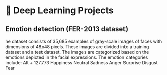 # 🚀 Deep Learning Projects 
## Emotion detection (FER-2013 dataset)

he dataset consists of 35,685 examples of gray-scale images of faces with dimensions of 48x48 pixels. These images are divided into a training dataset and a test dataset. The images are categorized based on the emotions depicted in the facial expressions. The emotion categories include:
Alt + 127773 Happiness
Neutral
Sadness
Anger
Surprise
Disgust
Fear
